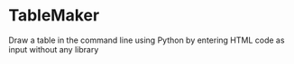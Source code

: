 # TableMaker
Draw a table in the command line using Python by entering HTML code as input without any library
